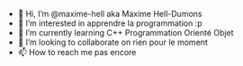 - 👋 Hi, I’m @maxime-hell aka Maxime Hell-Dumons
- 👀 I’m interested in apprendre la programmation :p
- 🌱 I’m currently learning C++ Programmation Orienté Objet
- 💞️ I’m looking to collaborate on rien pour le moment
- 📫 How to reach me pas encore

<!---
maxime-hell/maxime-hell is a ✨ special ✨ repository because its `README.md` (this file) appears on your GitHub profile.
You can click the Preview link to take a look at your changes.
--->
